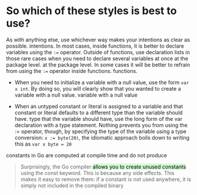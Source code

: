 # So which of these styles is best to use?

As with anything else,
use whichever way makes your intentions as clear as possible.
intentions. In most cases, inside functions, it is better to declare variables using the `:=` operator. Outside of functions, use declaration lists
in those rare cases when you need to declare several variables at once at the package level.
at the package level.
In some cases it will be better to refrain from using the `:=` operator inside functions.
functions.

- When you need to initialize a variable with a null value, use the form `var x int`. By doing so, you will clearly show that you wanted to create a variable with a null value.
  variable with a null value

- When an untyped constant or literal is assigned to a variable and that constant or literal defaults to a different type than the variable should have.
  type that the variable should have, use the long form of the var declaration with a type statement. Nothing prevents you from using the := operator, though, by specifying the type of the variable using a type conversion:
  `x := byte(20)`, the idiomatic approach boils down to writing this
  as `var x byte = 20`

constants in Go are computed at compile time and do not produce

> Surprisingly, the Go compiler <mark style="background: #BBFABBA6;"> allows you to create unused constants</mark> using the const keyword. This is because
> any side effects. This makes it easy to remove them: if a constant is not used anywhere, it is simply not included in the compiled
> binary
